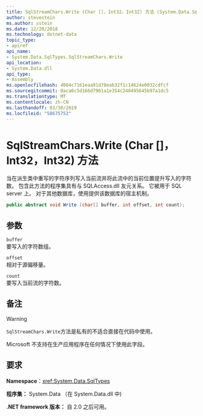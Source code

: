```yaml
---
title: SqlStreamChars.Write (Char []，Int32，Int32) 方法 (System.Data.SqlTypes)
author: stevestein
ms.author: sstein
ms.date: 12/20/2018
ms.technology: dotnet-data
topic_type:
- apiref
api_name:
- System.Data.SqlTypes.SqlStreamChars.Write
api_location:
- System.Data.dll
api_type:
- Assembly
ms.openlocfilehash: 4084c7161eaa91d78eab32f1c14624e0032cdfcf
ms.sourcegitcommit: 0aca6c5d166d7961a1e354c248495645b97a1dc5
ms.translationtype: MT
ms.contentlocale: zh-CN
ms.lasthandoff: 03/30/2019
ms.locfileid: "58675752"
---
```

# <a name="sqlstreamcharswritechar-int32-int32-method"></a>SqlStreamChars.Write (Char []，Int32，Int32) 方法

当在派生类中重写的字符序列写入当前流并将此流中的当前位置提升写入的字符数。 包含此方法的程序集具有与 SQLAccess.dll 友元关系。 它被用于 SQL server 上。 对于其他数据库，使用提供该数据库的宿主机制。

```csharp
public abstract void Write (char[] buffer, int offset, int count);
```

## <a name="parameters"></a>参数

`buffer`  
要写入的字符数组。

`offset`  
相对于源偏移量。

`count`  
要写入当前流的字符数。

## <a name="remarks"></a>备注

> [!WARNING]
> `SqlStreamChars.Write`方法是私有的不适合直接在代码中使用。
>
> Microsoft 不支持在生产应用程序在任何情况下使用此字段。

## <a name="requirements"></a>要求

**Namespace**：<xref:System.Data.SqlTypes>

**程序集：** System.Data （在 System.Data.dll 中)

**.NET framework 版本：** 自 2.0 之后可用。
